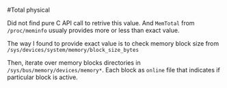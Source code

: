 #Total physical

Did not find pure C API call to retrive this value. And `MemTotal` from `/proc/meminfo` usualy provides more or less than exact value.

The way I found to provide exact value is to check memory block size from `/sys/devices/system/memory/block_size_bytes`

Then, iterate over memory blocks directories in `/sys/bus/memory/devices/memory*`. Each block as `online` file that indicates if particular block is active.


